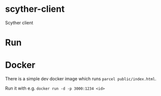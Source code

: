 # scyther-client

Scyther client

# Run

# Docker

There is a simple dev docker image which runs
`parcel public/index.html`.

Run it with e.g. `docker run -d -p 3000:1234 <id>`
